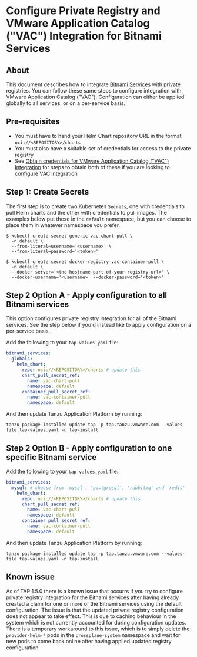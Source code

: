 # Configure Private Registry and VMware Application Catalog ("VAC") Integration for Bitnami Services

## About

This document describes how to integrate [Bitnami Services](../about.hbs.md) with private registries. You can follow these same steps to configure integration with VMware Application Catalog ("VAC"). Configuration can either be applied globally to all services, or on a per-service basis.

## Pre-requisites

* You must have to hand your Helm Chart repository URL in the format `oci://<REPOSITORY>/charts`
* You must also have a suitable set of credentials for access to the private registry
* See [Obtain credentials for VMware Application Catalog ("VAC") Integration](./obtain-credentials-for-vac-integration.hbs.md) for steps to obtain both of these if you are looking to configure VAC integration

## Step 1: Create Secrets

The first step is to create two Kubernetes `Secrets`, one with credentials to pull Helm charts and the other with credentials to pull images. The examples below put these in the `default` namespace, but you can choose to place them in whatever namespace you prefer.

```console
$ kubectl create secret generic vac-chart-pull \
  -n default \
  --from-literal=username='<username>' \
  --from-literal=password='<token>'
```

```console
$ kubectl create secret docker-registry vac-container-pull \
  -n default \
  --docker-server='<the-hostname-part-of-your-registry-url>' \
  --docker-username='<username>' --docker-password='<token>'
```

## Step 2 Option A - Apply configuration to all Bitnami services

This option configures private registry integration for all of the Bitnami services. See the step below if you'd instead like to apply configuration on a per-service basis.

Add the following to your `tap-values.yaml` file:

```yaml
bitnami_services:
  globals:
    helm_chart:
      repo: oci://<REPOSITORY>/charts # update this
      chart_pull_secret_ref:
        name: vac-chart-pull
        namespace: default
      container_pull_secret_ref:
        name: vac-container-pull
        namespace: default
```

And then update Tanzu Application Platform by running:

```console
tanzu package installed update tap -p tap.tanzu.vmware.com --values-file tap-values.yaml -n tap-install
```

## Step 2 Option B - Apply configuration to one specific Bitnami service

Add the following to your `tap-values.yaml` file:

```yaml
bitnami_services:
  mysql: # choose from 'mysql', 'postgresql', 'rabbitmq' and 'redis'
    helm_chart:
      repo: oci://<REPOSITORY>/charts # update this
      chart_pull_secret_ref:
        name: vac-chart-pull
        namespace: default
      container_pull_secret_ref:
        name: vac-container-pull
        namespace: default
```

And then update Tanzu Application Platform by running:

```console
tanzu package installed update tap -p tap.tanzu.vmware.com --values-file tap-values.yaml -n tap-install
```

## Known issue

As of TAP 1.5.0 there is a known issue that occurrs if you try to configure private registry integration for the Bitnami services after having already created a claim for one or more of the Bitnami services using the default configuration. The issue is that the updated private registry configuration does not appear to take effect. This is due to caching behaviour in the system which is not currently accounted for during configuration updates. There is a temporary workaround to this issue, which is to simply delete the `provider-helm-*` pods in the `crossplane-system` namespace and wait for new pods to come back online after having applied updated registry configuration.
